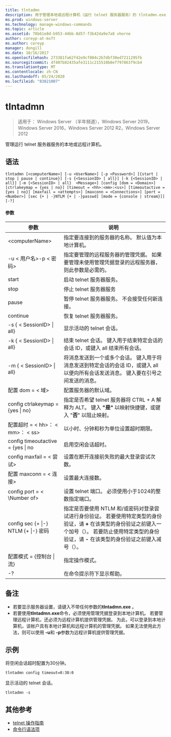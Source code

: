 ```yaml
---
title: tlntadmn
description: 用于管理本地或远程计算机（运行 telnet 服务器服务）的 tlntadmn.exe 参考主题。
ms.prod: windows-server
ms.technology: manage-windows-commands
ms.topic: article
ms.assetid: 78b61e8d-b953-44bb-8d57-f3b42da9e7a8 vhorne
author: coreyp-at-msft
ms.author: coreyp
manager: dongill
ms.date: 10/16/2017
ms.openlocfilehash: 273381fa62f42e9cf084c2b7dbf30ed7211295fb
ms.sourcegitcommit: 4f407b82435afe3111c215510b0ef797863f9cb4
ms.translationtype: MT
ms.contentlocale: zh-CN
ms.lasthandoff: 05/24/2020
ms.locfileid: "83821007"
---
```

# <a name="tlntadmn"></a>tlntadmn

> 适用于： Windows Server （半年频道），Windows Server 2019，Windows Server 2016，Windows Server 2012 R2，Windows Server 2012

管理运行 telnet 服务器服务的本地或远程计算机。

## <a name="syntax"></a>语法
```
tlntadmn [<computerName>] [-u <UserName>] [-p <Password>] [{start | stop | pause | continue}] [-s {<SessionID> | all}] [-k {<SessionID> | all}] [-m {<SessionID> | all}  <Message>] [config [dom = <Domain>] [ctrlakeymap = {yes | no}] [timeout = <hh>:<mm>:<ss>] [timeoutactive = {yes | no}] [maxfail = <attempts>] [maxconn = <Connections>] [port = <Number>] [sec {+ | -}NTLM {+ | -}passwd] [mode = {console | stream}]] [-?]
```
#### <a name="parameters"></a>参数

|                   参数                    |                                                                                                                                                       说明                                                                                                                                                        |
|------------------------------------------------|--------------------------------------------------------------------------------------------------------------------------------------------------------------------------------------------------------------------------------------------------------------------------------------------------------------------------|
|                \<computerName>                 |                                                                                                                    指定要连接到的服务器的名称。 默认值为本地计算机。                                                                                                                    |
|         -u \< 用户名>-p \< 密码>          |                                                指定要管理的远程服务器的管理凭据。 如果要管理未使用管理凭据登录的远程服务器，则此参数是必需的。                                                |
|                     start                      |                                                                                                                                            启动 telnet 服务器服务。                                                                                                                                             |
|                      stop                      |                                                                                                                                             停止 telnet 服务器服务                                                                                                                                              |
|                     pause                      |                                                                                                                          暂停 telnet 服务器服务。 不会接受任何新连接。                                                                                                                          |
|                    continue                    |                                                                                                                                            恢复 telnet 服务器服务。                                                                                                                                            |
|          -s { \< SessionID> &#124; all}          |                                                                                                                                             显示活动的 telnet 会话。                                                                                                                                             |
|          -k { \< SessionID> &#124; all}          |                                                                                                        结束 telnet 会话。 键入用于结束特定会话的会话 ID，或键入 all 结束所有会话。                                                                                                         |
|    -m { \< SessionID> &#124; all}<Message>     |                                                   将消息发送到一个或多个会话。 键入用于将消息发送到特定会话的会话 ID，或键入 all 以便向所有会话发送消息。 键入要在引号之间发送的消息。                                                   |
|             配置 dom = \< 域>             |                                                                                                                                      配置服务器的默认域。                                                                                                                                       |
|      config ctrlakeymap = {yes &#124; no}      |                                                                                     指定是否希望 telnet 服务器将 CTRL + A 解释为 ALT。 键入 **"是"** 以映射快捷键，或键入 "**否**" 以阻止映射。                                                                                     |
|       配置超时 = \< hh>： \< mm>： \< ss>       |                                                                                                                                 以小时、分钟和秒为单位设置超时期限。                                                                                                                                 |
|     config timeoutactive = {yes &#124; no      |                                                                                                                                            启用空闲会话超时。                                                                                                                                             |
|          config maxfail = \< 尝试>          |                                                                                                                          设置在断开连接前失败的最大登录尝试次数。                                                                                                                          |
|        配置 maxconn = \< 连接>         |                                                                                                                                         设置最大连接数。                                                                                                                                          |
|            config port = < \Number of>             |                                                                                                                    设置 telnet 端口。 必须使用小于1024的整数指定端口。                                                                                                                    |
| config sec {+ &#124;-} NTLM {+ &#124;-} 密码 | 指定是否要使用 NTLM 和/或密码对登录尝试进行身份验证。 若要使用特定类型的身份验证，请 **+** 在该类型的身份验证之前键入一个加号（）。 若要防止使用特定类型的身份验证，请 **-** 在该类型的身份验证之前键入减号（）。 |
|     配置模式 = {控制台 &#124; 流}      |                                                                                                                                             指定操作模式。                                                                                                                                             |
|                       -?                       |                                                                                                                                           在命令提示符下显示帮助。                                                                                                                                           |

## <a name="remarks"></a>备注
-   若要显示服务器设置，请键入不带任何参数的**tlntadmn.exe** 。
-   若要使用**tlntadmn.exe**命令，必须使用管理凭据登录到本地计算机。 若要管理远程计算机，还必须为远程计算机提供管理凭据。 为此，可以登录到本地计算机，该帐户具有本地计算机和远程计算机的管理凭据。 如果无法使用此方法，则可以使用 **-u**和 **-p**参数为远程计算机提供管理凭据。

## <a name="examples"></a>示例
将空闲会话超时配置为30分钟。
```
tlntadmn config timeout=0:30:0
```
显示活动的 telnet 会话。
```
tlntadmn -s
```

## <a name="additional-references"></a>其他参考
-   [telnet 操作指南](https://technet.microsoft.com/library/cc753164(v=ws.10).aspx)
- [命令行语法项](command-line-syntax-key.md)
